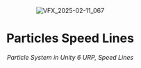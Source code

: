 <header>


![VFX_2025-02-11_067](https://github.com/user-attachments/assets/50eac189-eb2d-4c5f-aa71-74ea551472a7)

# Particles Speed Lines

_Particle System in Unity 6 URP, Speed Lines_

